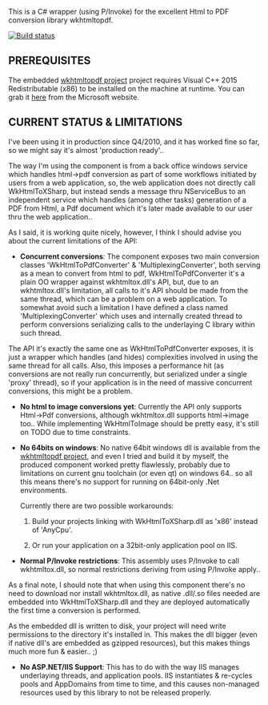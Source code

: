This is a C# wrapper (using P/Invoke) for the excellent Html to PDF conversion library wkhtmltopdf.

[![Build status](https://ci.appveyor.com/api/projects/status/4ble2cr9whmnrn9v/branch/master?svg=true)](https://ci.appveyor.com/project/pruiz/wkhtmltoxsharp/branch/master)

PREREQUISITES
-------------

The embedded [wkhtmltopdf project](https://wkhtmltopdf.org/) project requires Visual C++ 2015 Redistributable (x86) to be installed on the machine at runtime.
You can grab it [here](https://www.microsoft.com/en-us/download/details.aspx?id=52685) from the Microsoft website.

CURRENT STATUS & LIMITATIONS
----------------------------

I've been using it in production since Q4/2010, and it has worked fine so far, so we might say it's almost 'production ready'..

The way I'm using the component is from a back office windows service which handles html->pdf conversion as part of some workflows initiated by users from a web application, so, the web application does not directly call WkHtmlToXSharp, but instead sends a message thru NServiceBus to an independent service which handles (among other tasks) generation of a PDF
from Html, a Pdf document which it's later made available to our user thru the web application..

As I said, it is working quite nicely, however, I think I should advise you about the current limitations of the API:

* **Concurrent conversions**: The component exposes two main conversion classes 'WkHtmlToPdfConverter' & 'MultiplexingConverter', both serving as a mean to convert from html to pdf, WkHtmlToPdfConverter it's a plain OO wrapper against wkhtmltox.dll's API, but, due to an wkhtmltox.dll's limitation, all calls to it's API should be made from the same thread, which can be a problem on a web application. To somewhat avoid such a limitation I have defined a class named 'MultiplexingConverter' which uses and internally created thread to perform conversions serializing calls to the underlaying C library within such thread.

The API it's exactly the same one as WkHtmlToPdfConverter exposes, it is just a wrapper which handles (and hides) complexities involved in using the same thread for all calls. Also, this imposes a performance hit (as conversions are not really run concurrently, but serialized under a single 'proxy' thread), so if your application is in the need of massive concurrent conversions, this might be a problem.

* **No html to image conversions yet**: Currently the API only supports Html->Pdf conversions, although wkhtmltox.dll supports html->image too.. While implementing WkHtmlToImage should be pretty easy, it's still on TODO due to time constraints.

* **No 64bits on windows**: No native 64bit windows dll is available from the [wkhtmltopdf project](https://wkhtmltopdf.org/), and even I tried and build it by myself, the produced component worked pretty flawlessly, probably due to limitations on current gnu toolchain (or even qt) on windows 64.. so all this means there's no support for running on 64bit-only .Net environments.

  Currently there are two possible workarounds:

   1. Build your projects linking with WkHtmlToXSharp.dll as 'x86' instead of 'AnyCpu'.

   2. Or run your application on a 32bit-only application pool on IIS.

* **Normal P/Invoke restrictions**: This assembly uses P/Invoke to call wkhtmltox.dll, so normal restrictions deriving from using P/Invoke apply..

As a final note, I should note that when using this component there's no need to download nor install wkhtmltox.dll, as native .dll/.so files needed are embedded into WkHtmlToXSharp.dll and they are deployed automatically the first time a conversion is performed.

As the embedded dll is written to disk, your project will need write permissions to the directory it's installed in. This makes the dll bigger (even if native dll's are embedded as gzipped resources), but this makes things much more fun & easier.. ;)

* **No ASP.NET/IIS Support**: This has to do with the way IIS manages underlaying threads, and application pools.  IIS instantiates & re-cycles pools and AppDomains from time to time, and this causes non-managed resources used by this library to not be released properly.